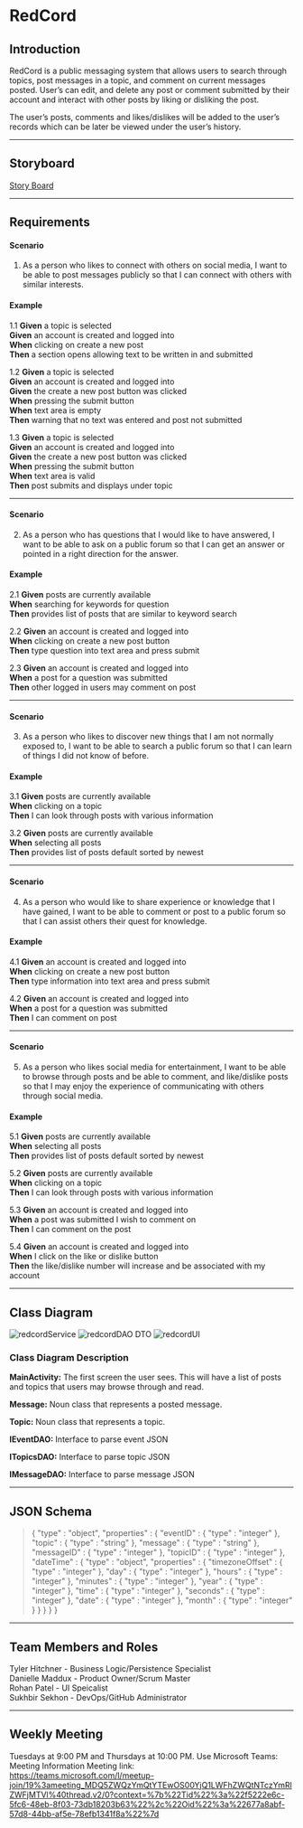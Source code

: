 # RedCord

## Introduction  


RedCord is a public messaging system that allows users to search through topics, post messages in a topic, and comment on current messages posted. User’s can edit, and delete any post or comment submitted by their account and interact with other posts by liking or disliking the post.

The user’s posts, comments and likes/dislikes will be added to the user’s records which can be later be viewed under the user’s history. 

---
## Storyboard  

[Story Board](https://projects.invisionapp.com/prototype/cktashbi600d4pg019y0hc45x/play)



---
## Requirements  
#### Scenario  

1. As a person who likes to connect with others on social media, I want to be able to post messages publicly so that I can connect with others with similar interests.

#### Example  

1.1 **Given** a topic is selected
<br/>
**Given** an account is created and logged into
<br/>
**When** clicking on create a new post
<br/>
**Then** a section opens allowing text to be written in and submitted
<br/>  

1.2 **Given** a topic is selected
<br/>
**Given** an account is created and logged into
<br/>
**Given** the create a new post button was clicked
<br/>
**When** pressing the submit button
<br/>
**When** text area is empty
<br/>
**Then** warning that no text was entered and post not submitted
<br/>  

1.3 **Given** a topic is selected
<br/>
**Given** an account is created and logged into
<br/>
**Given** the create a new post button was clicked
<br/>
**When** pressing the submit button
<br/>
**When** text area is valid
<br/>
**Then** post submits and displays under topic
<br/>  

---
#### Scenario  

2. As a person who has questions that I would like to have answered, I want to be able to ask on a public forum so that I can get an answer or pointed in a right direction for the answer. 

#### Example  

2.1 **Given** posts are currently available
<br/>
**When** searching for keywords for question
<br/>
**Then** provides list of posts that are similar to keyword search
<br/>  

2.2 **Given** an account is created and logged into
<br/>
**When** clicking on create a new post button
<br/>
**Then** type question into text area and press submit
<br/>  

2.3 **Given** an account is created and logged into
<br/>
**When** a post for a question was submitted
<br/>
**Then** other logged in users may comment on post
<br/>  

---  
#### Scenario  

3. As a person who likes to discover new things that I am not normally exposed to, I want to be able to search a public forum so that I can learn of things I did not know of before.

#### Example  

3.1 **Given** posts are currently available
<br/>
**When** clicking on a topic
<br/>
**Then** I can look through posts with various information
<br/>  

3.2 **Given** posts are currently available
<br/>
**When** selecting all posts
<br/>
**Then** provides list of posts default sorted by newest
<br/> 

---   
#### Scenario  

4. As a person who would like to share experience or knowledge that I have gained, I want to be able to comment or post to a public forum so that I can assist others their quest for knowledge.

#### Example  

4.1 **Given** an account is created and logged into
<br/>
**When** clicking on create a new post button
<br/>
**Then** type information into text area and press submit
<br/>  

4.2 **Given** an account is created and logged into
<br/>
**When** a post for a question was submitted
<br/>
**Then** I can comment on post
<br/>  

---  
#### Scenario  

5. As a person who likes social media for entertainment, I want to be able to browse through posts and be able to comment, and like/dislike posts so that I may enjoy the experience of communicating with others through social media.

#### Example  

5.1 **Given** posts are currently available
<br/>
**When** selecting all posts
<br/>
**Then** provides list of posts default sorted by newest
<br/> 

5.2 **Given** posts are currently available
<br/>
**When** clicking on a topic
<br/>
**Then** I can look through posts with various information
<br/>  

5.3 **Given** an account is created and logged into
<br/>
**When** a post was submitted I wish to comment on
<br/>
**Then** I can comment on the post
<br/>  

5.4 **Given** an account is created and logged into
<br/>
**When** I click on the like or dislike button
<br/>
**Then** the like/dislike number will increase and be associated with my account
<br/>  

---
## Class Diagram  

![redcordService](https://user-images.githubusercontent.com/54546773/133164792-fffd0052-9d75-470a-aeaa-2050c9eb60b9.png)
![redcordDAO DTO](https://user-images.githubusercontent.com/54546773/133164793-69d65734-8e11-4625-a214-4987fe9eb892.png)
![redcordUI](https://user-images.githubusercontent.com/54546773/133164795-0e47286f-348d-4667-8f48-730bc6c56531.png)

### Class Diagram Description  

**MainActivity:**  The first screen the user sees. This will have a list of posts and topics that users may browse through and read.  

**Message:**  Noun class that represents a posted message.  

**Topic:**  Noun class that represents a topic.  

**IEventDAO:** Interface to parse event JSON  

**ITopicsDAO:** Interface to parse topic JSON  

**IMessageDAO:** Interface to parse message JSON  

---
## JSON Schema
>{
>  "type" : "object",
>  "properties" : {
>    "eventID" : {
>      "type" : "integer"
>    },
>    "topic" : {
>      "type" : "string"
>    },
>    "message" : {
>      "type" : "string"
>    },
>    "messageID" : {
>      "type" : "integer"
>    },
>    "topicID" : {
>      "type" : "integer"
>    },
>    "dateTime" : {
>      "type" : "object",
>      "properties" : {
>        "timezoneOffset" : {
>          "type" : "integer"
>        },
>        "day" : {
>          "type" : "integer"
>        },
>        "hours" : {
>          "type" : "integer"
>        },
>        "minutes" : {
>          "type" : "integer"
>        },
>        "year" : {
>          "type" : "integer"
>        },
>        "time" : {
>          "type" : "integer"
>        },
>        "seconds" : {
>          "type" : "integer"
>        },
>        "date" : {
>          "type" : "integer"
>        },
>        "month" : {
>          "type" : "integer"
>        }
>      }
>    }
>  }
>}

---
## Team Members and Roles  

Tyler Hitchner - Business Logic/Persistence Specialist
<br/>
Danielle Maddux - Product Owner/Scrum Master
<br/>
Rohan Patel - UI Speicalist
<br/>
Sukhbir Sekhon - DevOps/GitHub Administrator
<br/>

---
## Weekly Meeting  

Tuesdays at 9:00 PM and Thursdays at 10:00 PM. Use Microsoft Teams:
<br/>
Meeting Information Meeting link:
<br/>
https://teams.microsoft.com/l/meetup-join/19%3ameeting_MDQ5ZWQzYmQtYTEwOS00YjQ1LWFhZWQtNTczYmRlZWFjMTVl%40thread.v2/0?context=%7b%22Tid%22%3a%22f5222e6c-5fc6-48eb-8f03-73db18203b63%22%2c%22Oid%22%3a%22677a8abf-57d8-44bb-af5e-78efb1341f8a%22%7d
<br/>

